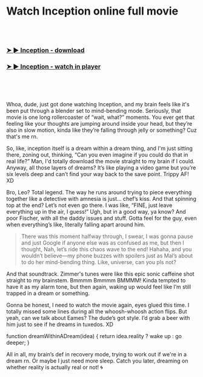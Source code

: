 <h1>Watch Inception online full movie</h1>


<br><br>

<h3><a href="https://Curtiss-presheasevir1982.github.io/oevzhrltgl/">➤ ► Inception - download</a></h3> 
<h3><a href="https://Curtiss-presheasevir1982.github.io/oevzhrltgl/">➤ ► Inception - watch in player</a></h3>


<br><br><br>


Whoa, dude, just got done watching Inception, and my brain feels like it's been put through a blender set to mind-bending mode. Seriously, that movie is one long rollercoaster of “wait, what?” moments. You ever get that feeling like your thoughts are jumping around inside your head, but they’re also in slow motion, kinda like they’re falling through jelly or something? Cuz that's me rn.

So, like, inception itself is a dream within a dream thing, and I'm just sitting there, zoning out, thinking, “Can you even imagine if you could do that in real life?” Man, I'd totally download the movie straight to my brain if I could. Anyway, all those layers of dreams? It’s like playing a video game but you’re six levels deep and can’t find your way back to the save point. Trippy AF! XD

Bro, Leo? Total legend. The way he runs around trying to piece everything together like a detective with amnesia is just... chef’s kiss. And that spinning top at the end? Let’s not even go there. I was like, “FINE, just leave everything up in the air, I guess!” Ugh, but in a good way, ya know? And poor Fischer, with all the daddy issues and stuff. Gotta feel for the guy, even when everything’s like, literally falling apart around him.

> There was this moment halfway through, I swear, I was gonna pause and just Google if anyone else was as confused as me, but then I thought, Nah, let’s ride this chaos wave to the end! Hahaha, and you wouldn’t believe—my phone buzzes with spoilers just as Mal’s about to do her mind-bending thing. Like, universe, can you pls not?

And that soundtrack. Zimmer's tunes were like this epic sonic caffeine shot straight to my brainstem. Bmmmm Bmmmm BMMMM! Kinda tempted to have it as my alarm tone, but then again, waking up would feel like I’m still trapped in a dream or something. 

Gonna be honest, I need to watch the movie again, eyes glued this time. I totally missed some lines during all the whoosh-whoosh action flips. But yeah, can we talk about Eames? The dude’s got style. I’d grab a beer with him just to see if he dreams in tuxedos. XD

function dreamWithinADream(idea) { return idea.reality ? wake up : go deeper; }

All in all, my brain’s def in recovery mode, trying to work out if we're in a dream rn. Or maybe I just need more sleep. Catch you later, dreaming on whether reality is actually real or not! 🌀
